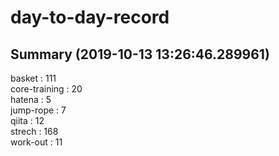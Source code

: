 # day-to-day-record  
## Summary  (2019-10-13 13:26:46.289961)  
basket : 111  
core-training : 20  
hatena : 5  
jump-rope : 7  
qiita : 12  
strech : 168  
work-out : 11  
